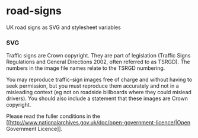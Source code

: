 # road-signs
UK road signs as SVG and stylesheet variables

### SVG
Traffic signs are Crown copyright. They are part of legislation (Traffic Signs Regulations and General Directions 2002, often referred to as TSRGD). The numbers in the image file names relate to the TSRGD numbering.

You may reproduce traffic-sign images free of charge and without having to seek permission, but you must reproduce them accurately and not in a misleading context (eg not on roadside billboards where they could mislead drivers). You should also include a statement that these images are Crown copyright.

Please read the fuller conditions in the [[http://www.nationalarchives.gov.uk/doc/open-government-licence/|Open Government Licence]].